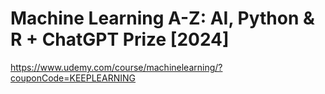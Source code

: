 # Machine Learning A-Z: AI, Python & R + ChatGPT Prize [2024]

https://www.udemy.com/course/machinelearning/?couponCode=KEEPLEARNING
